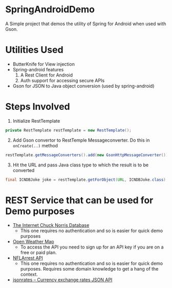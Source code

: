 # SpringAndroidDemo

A Simple project that demos the utility of Spring for Android when used with Gson.
 
# Utilities Used
* ButterKnife for View injection
* Spring-android features 
  1. A Rest Client for Android
  2. Auth support for accessing secure APIs
* Gson for JSON to Java object conversion (used by spring-android)


# Steps Involved
1. Initialize RestTemplate
```Java
private RestTemplate restTemplate = new RestTemplate();
```
2. Add Gson convertor to RestTemple Messageconverter. Do this in `onCreate(..)` method
```Java
restTemplate.getMessageConverters().add(new GsonHttpMessageConverter());
```
3. Hit the URL and pass Java class type to which the result is to be converted
```Java
final ICNDBJoke joke = restTemplate.getForObject(URL, ICNDBJoke.class);
```

# REST Service that can be used for Demo purposes
* [The Internet Chuck Norris Database](http://www.icndb.com/api/)
    - This one requires no authentication and so is easier for quick demo purposes
* [Open Weather Map](http://openweathermap.org/api)
    - To access the API you need to sign up for an API key if you are on a free or paid plan.
* [NFLArrest API](http://nflarrest.com/api/)
    - This one requires no authentication and so is easier for quick demo purposes. Requires some domain knowledge to get a hang of the context.
* [jsonrates – Currency exchange rates JSON API](http://jsonrates.com/) 
